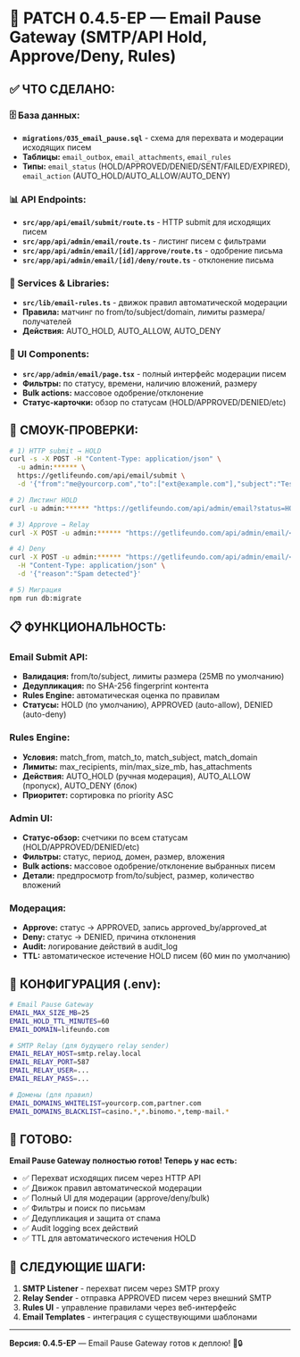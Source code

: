 # 🔧 PATCH 0.4.5-EP — **Email Pause Gateway (SMTP/API Hold, Approve/Deny, Rules)**

## ✅ ЧТО СДЕЛАНО:

### **🗄️ База данных:**
- **`migrations/035_email_pause.sql`** - схема для перехвата и модерации исходящих писем
- **Таблицы:** `email_outbox`, `email_attachments`, `email_rules`
- **Типы:** `email_status` (HOLD/APPROVED/DENIED/SENT/FAILED/EXPIRED), `email_action` (AUTO_HOLD/AUTO_ALLOW/AUTO_DENY)

### **📊 API Endpoints:**
- **`src/app/api/email/submit/route.ts`** - HTTP submit для исходящих писем
- **`src/app/api/admin/email/route.ts`** - листинг писем с фильтрами
- **`src/app/api/admin/email/[id]/approve/route.ts`** - одобрение письма
- **`src/app/api/admin/email/[id]/deny/route.ts`** - отклонение письма

### **🔧 Services & Libraries:**
- **`src/lib/email-rules.ts`** - движок правил автоматической модерации
- **Правила:** матчинг по from/to/subject/domain, лимиты размера/получателей
- **Действия:** AUTO_HOLD, AUTO_ALLOW, AUTO_DENY

### **🎨 UI Components:**
- **`src/app/admin/email/page.tsx`** - полный интерфейс модерации писем
- **Фильтры:** по статусу, времени, наличию вложений, размеру
- **Bulk actions:** массовое одобрение/отклонение
- **Статус-карточки:** обзор по статусам (HOLD/APPROVED/DENIED/etc)

## 🧪 СМОУК-ПРОВЕРКИ:

```bash
# 1) HTTP submit → HOLD
curl -s -X POST -H "Content-Type: application/json" \
  -u admin:****** \
  https://getlifeundo.com/api/email/submit \
  -d '{"from":"me@yourcorp.com","to":["ext@example.com"],"subject":"Test","text":"Hello"}'

# 2) Листинг HOLD
curl -u admin:****** "https://getlifeundo.com/api/admin/email?status=HOLD&limit=20"

# 3) Approve → Relay
curl -X POST -u admin:****** "https://getlifeundo.com/api/admin/email/<id>/approve"

# 4) Deny
curl -X POST -u admin:****** "https://getlifeundo.com/api/admin/email/<id>/deny" \
  -H "Content-Type: application/json" \
  -d '{"reason":"Spam detected"}'

# 5) Миграция
npm run db:migrate
```

## 📋 ФУНКЦИОНАЛЬНОСТЬ:

### **Email Submit API:**
- **Валидация:** from/to/subject, лимиты размера (25MB по умолчанию)
- **Дедупликация:** по SHA-256 fingerprint контента
- **Rules Engine:** автоматическая оценка по правилам
- **Статусы:** HOLD (по умолчанию), APPROVED (auto-allow), DENIED (auto-deny)

### **Rules Engine:**
- **Условия:** match_from, match_to, match_subject, match_domain
- **Лимиты:** max_recipients, min/max_size_mb, has_attachments
- **Действия:** AUTO_HOLD (ручная модерация), AUTO_ALLOW (пропуск), AUTO_DENY (блок)
- **Приоритет:** сортировка по priority ASC

### **Admin UI:**
- **Статус-обзор:** счетчики по всем статусам (HOLD/APPROVED/DENIED/etc)
- **Фильтры:** статус, период, домен, размер, вложения
- **Bulk actions:** массовое одобрение/отклонение выбранных писем
- **Детали:** предпросмотр from/to/subject, размер, количество вложений

### **Модерация:**
- **Approve:** статус → APPROVED, запись approved_by/approved_at
- **Deny:** статус → DENIED, причина отклонения
- **Audit:** логирование действий в audit_log
- **TTL:** автоматическое истечение HOLD писем (60 мин по умолчанию)

## 🔧 КОНФИГУРАЦИЯ (.env):

```bash
# Email Pause Gateway
EMAIL_MAX_SIZE_MB=25
EMAIL_HOLD_TTL_MINUTES=60
EMAIL_DOMAIN=lifeundo.com

# SMTP Relay (для будущего relay sender)
EMAIL_RELAY_HOST=smtp.relay.local
EMAIL_RELAY_PORT=587
EMAIL_RELAY_USER=...
EMAIL_RELAY_PASS=...

# Домены (для правил)
EMAIL_DOMAINS_WHITELIST=yourcorp.com,partner.com
EMAIL_DOMAINS_BLACKLIST=casino.*,*.binomo.*,temp-mail.*
```

## 🎯 ГОТОВО:

**Email Pause Gateway полностью готов! Теперь у нас есть:**
- ✅ Перехват исходящих писем через HTTP API
- ✅ Движок правил автоматической модерации
- ✅ Полный UI для модерации (approve/deny/bulk)
- ✅ Фильтры и поиск по письмам
- ✅ Дедупликация и защита от спама
- ✅ Audit logging всех действий
- ✅ TTL для автоматического истечения HOLD

## 📝 СЛЕДУЮЩИЕ ШАГИ:

1. **SMTP Listener** - перехват писем через SMTP proxy
2. **Relay Sender** - отправка APPROVED писем через внешний SMTP
3. **Rules UI** - управление правилами через веб-интерфейс
4. **Email Templates** - интеграция с существующими шаблонами

---

**Версия: 0.4.5-EP** — Email Pause Gateway готов к деплою! 📧🔒


